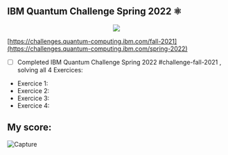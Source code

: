 ## IBM Quantum Challenge Spring 2022 ⚛️
<p align="center">
  <img src="![FTDDHUHXwAApi6x](https://user-images.githubusercontent.com/64653897/173322830-2cdbc5cf-dbf2-4989-83b1-791b64ae828c.jpg)">
</p>

[https://challenges.quantum-computing.ibm.com/fall-2021](https://challenges.quantum-computing.ibm.com/spring-2022)

- [ ] Completed IBM Quantum Challenge Spring 2022  #challenge-fall-2021 , solving all 4 Exercices: 
- Exercice 1: 
- Exercice 2: 
- Exercice 3: 
- Exercice 4: 

## My score:

![Capture](https://user-images.githubusercontent.com/64653897/173786877-48e96231-3156-4ee7-ac99-c94d0098d45d.PNG)

